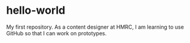 # hello-world
My first repository.
As a content designer at HMRC, I am learning to use GitHub so that I can work on prototypes.
